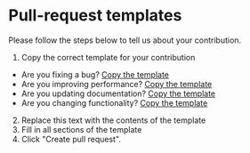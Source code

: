 # Pull-request templates

Please follow the steps below to tell us about your contribution.

1. Copy the correct template for your contribution
  - Are you fixing a bug? [Copy the template](https://github.com/CQCDigital/design-system/tree/master/.github/PULL_REQUEST_TEMPLATE/BUG_FIX.md)
  - Are you improving performance? [Copy the template](https://github.com/CQCDigital/design-system/tree/master/.github/PULL_REQUEST_TEMPLATE/PERFORMANCE_IMPROVEMENT.md)
  - Are you updating documentation? [Copy the template](https://github.com/CQCDigital/design-system/tree/master/.github/PULL_REQUEST_TEMPLATE/DOCUMENTATION.md)
  - Are you changing functionality? [Copy the template](https://github.com/CQCDigital/design-system/tree/master/.github/PULL_REQUEST_TEMPLATE/FEATURE_CHANGE.md)
2. Replace this text with the contents of the template
3. Fill in all sections of the template
4. Click "Create pull request".
